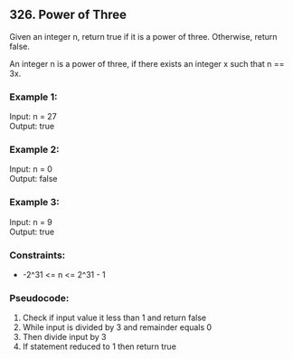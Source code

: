 ## 326. Power of Three
Given an integer n, return true if it is a power of three. Otherwise, return false.

An integer n is a power of three, if there exists an integer x such that n == 3x.


### Example 1:
Input: n = 27\
Output: true

### Example 2:
Input: n = 0\
Output: false

### Example 3:
Input: n = 9\
Output: true

### Constraints:
- -2^31 <= n <= 2^31 - 1

### Pseudocode:
1. Check if input value it less than 1 and return false
2. While input is divided by 3 and remainder equals 0
3. Then divide input by 3
4. If statement reduced to 1 then return true